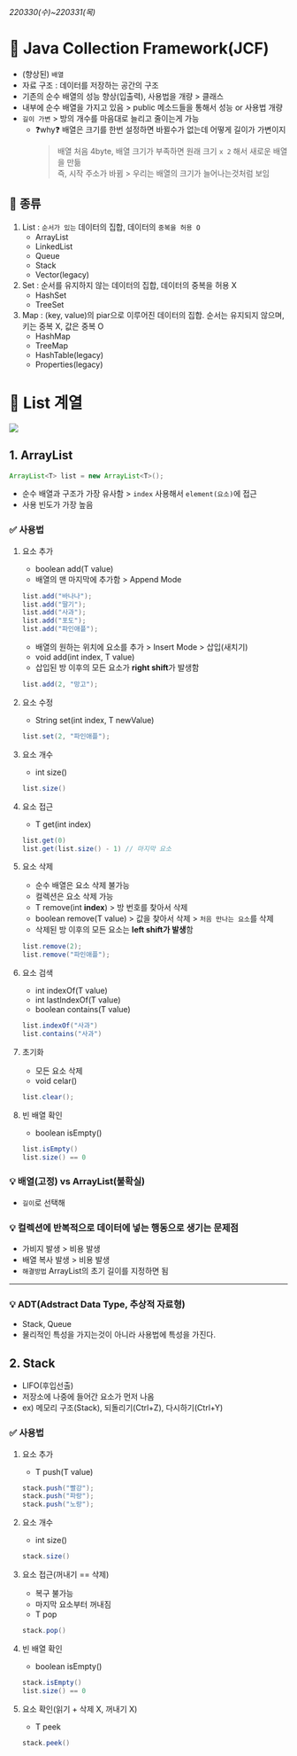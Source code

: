 
*220330(수)~220331(목)*
# 📌 Java Collection Framework(JCF)
- (향상된) `배열`
- 자료 구조 : 데이터를 저장하는 공간의 구조
- 기존의 순수 배열의 성능 향상(입출력), 사용법을 개량 > 클래스
- 내부에 순수 배열을 가지고 있음 > public 메소드들을 통해서 성능 or 사용법 개량
- `길이 가변` > 방의 개수를 마음대로 늘리고 줄이는게 가능
	- ❓why❓ 배열은 크기를 한번 설정하면 바뀔수가 없는데 어떻게 길이가 가변이지 
		> 배열 처음 4byte, 배열 크기가 부족하면 원래 크기 `x 2` 해서 새로운 배열을 만듦  <br>
		> 즉, 시작 주소가 바뀜 > 우리는 배열의 크기가 늘어나는것처럼 보임
	 


## 📌 종류
1. List : `순서가 있는` 데이터의 집합, 데이터의 `중복을 허용 O`
	  - ArrayList
	  - LinkedList
	  - Queue
	  - Stack
	  - Vector(legacy)
2. Set : 순서를 유지하지 않는 데이터의 집합, 데이터의 중복을 허용 X  
	- HashSet
	- TreeSet
3. Map : (key, value)의 piar으로 이루어진 데이터의 집합. 순서는 유지되지 않으며, 키는 중복 X, 값은 중복 O
	- HashMap
	- TreeMap
	- HashTable(legacy)
	- Properties(legacy) <br>


# 📌 List 계열
![](https://user-images.githubusercontent.com/97590398/160878474-15625dfd-8415-466c-8a2a-cfc0cb596ec3.png)
## 1️. ArrayList
```java
ArrayList<T> list = new ArrayList<T>();
```
- 순수 배열과 구조가 가장 유사함 > `index` 사용해서 `element(요소)`에 접근
- 사용 빈도가 가장 높음


### ✅ 사용법
1. 요소 추가
	- boolean add(T value)
	- 배열의 맨 마지막에 추가함 > Append Mode
	```java
	list.add("바나나");
	list.add("딸기");
	list.add("사과");
	list.add("포도");
	list.add("파인애플");	
	```
	
	- 배열의 원하는 위치에 요소를 추가 > Insert Mode > 삽입(새치기)
	- void add(int index, T value)
	- 삽입된 방 이후의 모든 요소가 **right shift**가 발생함
	```java
	list.add(2, "망고");
	```		
2. 요소 수정
	- String set(int index, T newValue)
	```java
	list.set(2, "파인애플");
	```
3. 요소 개수
	- int size()
	```java
	list.size()
	```
4. 요소 접근
	- T get(int index)
	```java
	list.get(0)
	list.get(list.size() - 1) // 마지막 요소
	```


5. 요소 삭제
	- 순수 배열은 요소 삭제 불가능
	- 컬렉션은 요소 삭제 가능
	- T remove(int **index**) > 방 번호를 찾아서 삭제
	- boolean remove(T value) > 값을 찾아서 삭제 > `처음 만나는 요소`를 삭제
	- 삭제된 방 이후의 모든 요소는 **left shift가 발생**함
	```java
	list.remove(2);
	list.remove("파인애플");
	```	


6. 요소 검색
	- int indexOf(T value)
	- int lastIndexOf(T value)
	- boolean contains(T value)
	```java
	list.indexOf("사과")
	list.contains("사과")
	```			

7. 초기화
	- 모든 요소 삭제
	- void celar()
	```java
	list.clear();
	```		
8. 빈 배열 확인
	- boolean isEmpty()
	```java
	list.isEmpty()
	list.size() == 0
	```		  

### 💡 배열(고정) vs ArrayList(불확실)
- `길이`로 선택해

### 💡 컬렉션에 반복적으로 데이터에 넣는 행동으로 생기는 문제점
- 가비지 발생 > 비용 발생
- 배열 복사 발생 > 비용 발생
- `해결방법` ArrayList의 초기 길이를 지정하면 됨
---
### 💡 ADT(Adstract Data Type, 추상적 자료형)
- Stack, Queue
- 물리적인 특성을 가지는것이 아니라 사용법에 특성을 가진다.
## 2. Stack
- LIFO(후입선출)
- 저장소에 나중에 들어간 요소가 먼저 나옴
- ex) 메모리 구조(Stack), 되돌리기(Ctrl+Z), 다시하기(Ctrl+Y)
### ✅ 사용법
1. 요소 추가
	- T push(T value)
	```java
	stack.push("빨강");
	stack.push("파랑");
	stack.push("노랑");
	```
2. 요소 개수
	- int size()
	```java
	stack.size()
	```
3. 요소 접근(꺼내기 == 삭제)
	- 복구 불가능 
	- 마지막 요소부터 꺼내짐
	- T pop
	```java
	stack.pop()
	```
	
4. 빈 배열 확인
	- boolean isEmpty()
	```java
	stack.isEmpty()
	list.size() == 0
	```		  
5. 요소 확인(읽기 + 삭제 X, 꺼내기 X)
	- T peek
	```java
	stack.peek()
	```		  
